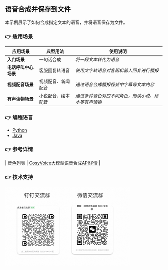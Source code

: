 [comment]: # (title and brief introduction of the sample)
## 语音合成并保存到文件
本示例展示了如何合成指定文本的语音，并将语音保存为文件。

[comment]: # (list of scenarios of the sample)
### :point_right: 适用场景

| 应用场景 | 典型用法 | 使用说明 |
| ----- | ----- | ----- |
| **入门场景** | 一句话合成 | *将一段文本转化为语音* |
| **电话呼叫中心场景** | 客服回复转语音 | *使用文字转语音对客服机器人回复进行播报* |
| **视频配音场景** | 视频配音、新闻配音 | *通过语音合成播报视频中字幕等文本内容* |
| **有声读物场景** | 小说配音、绘本配音 | *通过多种音色对应不同角色，朗读小说、绘本等有声读物* |

[comment]: # (supported programming languages of the sample)
### :point_right: 编程语言
- [Python](./python)
- [Java](./java)

[comment]: # (model and interface of the sample)
### :point_right: 参考详情

| [音色列表](https://help.aliyun.com/zh/model-studio/developer-reference/model-list-1?spm=a2c4g.11186623.0.0.6e4f3d47ohvUJx) | [CosyVoice大模型语音合成API详情](https://help.aliyun.com/zh/model-studio/developer-reference/api-details-25?spm=a2c4g.11186623.0.0.504b1751bmS0ev) |

[comment]: # (technical support of the sample)
### :point_right: 技术支持
<img src="../../../docs/image/groups.png" width="400"/>

